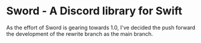 # Sword - A Discord library for Swift

As the effort of Sword is gearing towards 1.0, I've decided the push forward the development of the rewrite branch as the main branch.